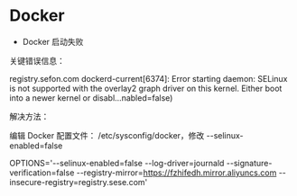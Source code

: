 # Docker

* Docker 启动失败

关键错误信息：

registry.sefon.com dockerd-current[6374]: Error starting daemon: SELinux is not supported with the overlay2 graph driver on this kernel. Either boot into a newer kernel or disabl...nabled=false)

解决方法：

编辑 Docker 配置文件： /etc/sysconfig/docker，修改 --selinux-enabled=false

OPTIONS='--selinux-enabled=false --log-driver=journald --signature-verification=false --registry-mirror=https://fzhifedh.mirror.aliyuncs.com --insecure-registry=registry.sese.com' 



